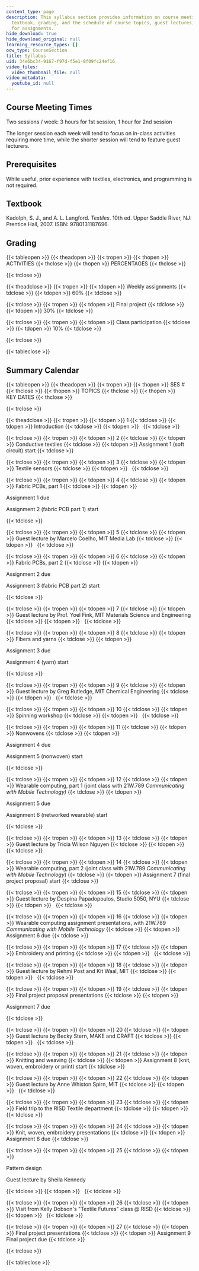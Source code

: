 ```yaml
---
content_type: page
description: This syllabus section provides information on course meeting times, prerequisites,
  textbook, grading, and the schedule of course topics, guest lectures, and key dates
  for assignments.
hide_download: true
hide_download_original: null
learning_resource_types: []
ocw_type: CourseSection
title: Syllabus
uid: 34e6bc34-9167-f97d-f5e1-8f09fc24ef16
video_files:
  video_thumbnail_file: null
video_metadata:
  youtube_id: null
---
```


Course Meeting Times
--------------------

Two sessions / week: 3 hours for 1st session, 1 hour for 2nd session

The longer session each week will tend to focus on in-class activities requiring more time, while the shorter session will tend to feature guest lecturers.

Prerequisites
-------------

While useful, prior experience with textiles, electronics, and programming is not required.

Textbook
--------

Kadolph, S. J., and A. L. Langford. _Textiles_. 10th ed. Upper Saddle River, NJ: Prentice Hall, 2007. ISBN: 9780131187696.

Grading
-------

{{< tableopen >}}
{{< theadopen >}}
{{< tropen >}}
{{< thopen >}}
ACTIVITIES
{{< thclose >}}
{{< thopen >}}
PERCENTAGES
{{< thclose >}}

{{< trclose >}}

{{< theadclose >}}
{{< tropen >}}
{{< tdopen >}}
Weekly assignments
{{< tdclose >}}
{{< tdopen >}}
60%
{{< tdclose >}}

{{< trclose >}}
{{< tropen >}}
{{< tdopen >}}
Final project
{{< tdclose >}}
{{< tdopen >}}
30%
{{< tdclose >}}

{{< trclose >}}
{{< tropen >}}
{{< tdopen >}}
Class participation
{{< tdclose >}}
{{< tdopen >}}
10%
{{< tdclose >}}

{{< trclose >}}

{{< tableclose >}}

Summary Calendar
----------------

{{< tableopen >}}
{{< theadopen >}}
{{< tropen >}}
{{< thopen >}}
SES #
{{< thclose >}}
{{< thopen >}}
TOPICS
{{< thclose >}}
{{< thopen >}}
KEY DATES
{{< thclose >}}

{{< trclose >}}

{{< theadclose >}}
{{< tropen >}}
{{< tdopen >}}
1
{{< tdclose >}}
{{< tdopen >}}
Introduction
{{< tdclose >}}
{{< tdopen >}}
 
{{< tdclose >}}

{{< trclose >}}
{{< tropen >}}
{{< tdopen >}}
2
{{< tdclose >}}
{{< tdopen >}}
Conductive textiles
{{< tdclose >}}
{{< tdopen >}}
Assignment 1 (soft circuit) start
{{< tdclose >}}

{{< trclose >}}
{{< tropen >}}
{{< tdopen >}}
3
{{< tdclose >}}
{{< tdopen >}}
Textile sensors
{{< tdclose >}}
{{< tdopen >}}
 
{{< tdclose >}}

{{< trclose >}}
{{< tropen >}}
{{< tdopen >}}
4
{{< tdclose >}}
{{< tdopen >}}
Fabric PCBs, part 1
{{< tdclose >}}
{{< tdopen >}}


Assignment 1 due

Assignment 2 (fabric PCB part 1) start


{{< tdclose >}}

{{< trclose >}}
{{< tropen >}}
{{< tdopen >}}
5
{{< tdclose >}}
{{< tdopen >}}
Guest lecture by Marcelo Coelho, MIT Media Lab
{{< tdclose >}}
{{< tdopen >}}
 
{{< tdclose >}}

{{< trclose >}}
{{< tropen >}}
{{< tdopen >}}
6
{{< tdclose >}}
{{< tdopen >}}
Fabric PCBs, part 2
{{< tdclose >}}
{{< tdopen >}}


Assignment 2 due

Assignment 3 (fabric PCB part 2) start


{{< tdclose >}}

{{< trclose >}}
{{< tropen >}}
{{< tdopen >}}
7
{{< tdclose >}}
{{< tdopen >}}
Guest lecture by Prof. Yoel Fink, MIT Materials Science and Engineering
{{< tdclose >}}
{{< tdopen >}}
 
{{< tdclose >}}

{{< trclose >}}
{{< tropen >}}
{{< tdopen >}}
8
{{< tdclose >}}
{{< tdopen >}}
Fibers and yarns
{{< tdclose >}}
{{< tdopen >}}


Assignment 3 due

Assignment 4 (yarn) start


{{< tdclose >}}

{{< trclose >}}
{{< tropen >}}
{{< tdopen >}}
9
{{< tdclose >}}
{{< tdopen >}}
Guest lecture by Greg Rutledge, MIT Chemical Engineering
{{< tdclose >}}
{{< tdopen >}}
 
{{< tdclose >}}

{{< trclose >}}
{{< tropen >}}
{{< tdopen >}}
10
{{< tdclose >}}
{{< tdopen >}}
Spinning workshop
{{< tdclose >}}
{{< tdopen >}}
 
{{< tdclose >}}

{{< trclose >}}
{{< tropen >}}
{{< tdopen >}}
11
{{< tdclose >}}
{{< tdopen >}}
Nonwovens
{{< tdclose >}}
{{< tdopen >}}


Assignment 4 due

Assignment 5 (nonwoven) start


{{< tdclose >}}

{{< trclose >}}
{{< tropen >}}
{{< tdopen >}}
12
{{< tdclose >}}
{{< tdopen >}}
Wearable computing, part 1 (joint class with 21W.789 _Communicating with Mobile Technology)_
{{< tdclose >}}
{{< tdopen >}}


Assignment 5 due

Assignment 6 (networked wearable) start


{{< tdclose >}}

{{< trclose >}}
{{< tropen >}}
{{< tdopen >}}
13
{{< tdclose >}}
{{< tdopen >}}
Guest lecture by Tricia Wilson Nguyen
{{< tdclose >}}
{{< tdopen >}}
 
{{< tdclose >}}

{{< trclose >}}
{{< tropen >}}
{{< tdopen >}}
14
{{< tdclose >}}
{{< tdopen >}}
Wearable computing, part 2 (joint class with 21W.789 _Communicating with Mobile Technology_)
{{< tdclose >}}
{{< tdopen >}}
Assignment 7 (final project proposal) start
{{< tdclose >}}

{{< trclose >}}
{{< tropen >}}
{{< tdopen >}}
15
{{< tdclose >}}
{{< tdopen >}}
Guest lecture by Despina Papadopoulos, Studio 5050, NYU
{{< tdclose >}}
{{< tdopen >}}
 
{{< tdclose >}}

{{< trclose >}}
{{< tropen >}}
{{< tdopen >}}
16
{{< tdclose >}}
{{< tdopen >}}
Wearable computing assignment presentations, with 21W.789 _Communicating with Mobile Technology_
{{< tdclose >}}
{{< tdopen >}}
Assignment 6 due
{{< tdclose >}}

{{< trclose >}}
{{< tropen >}}
{{< tdopen >}}
17
{{< tdclose >}}
{{< tdopen >}}
Embroidery and printing
{{< tdclose >}}
{{< tdopen >}}
 
{{< tdclose >}}

{{< trclose >}}
{{< tropen >}}
{{< tdopen >}}
18
{{< tdclose >}}
{{< tdopen >}}
Guest lecture by Rehmi Post and Kit Waal, MIT
{{< tdclose >}}
{{< tdopen >}}
 
{{< tdclose >}}

{{< trclose >}}
{{< tropen >}}
{{< tdopen >}}
19
{{< tdclose >}}
{{< tdopen >}}
Final project proposal presentations
{{< tdclose >}}
{{< tdopen >}}


Assignment 7 due


{{< tdclose >}}

{{< trclose >}}
{{< tropen >}}
{{< tdopen >}}
20
{{< tdclose >}}
{{< tdopen >}}
Guest lecture by Becky Stern, MAKE and CRAFT
{{< tdclose >}}
{{< tdopen >}}
 
{{< tdclose >}}

{{< trclose >}}
{{< tropen >}}
{{< tdopen >}}
21
{{< tdclose >}}
{{< tdopen >}}
Knitting and weaving
{{< tdclose >}}
{{< tdopen >}}
Assignment 8 (knit, woven, embroidery or print) start
{{< tdclose >}}

{{< trclose >}}
{{< tropen >}}
{{< tdopen >}}
22
{{< tdclose >}}
{{< tdopen >}}
Guest lecture by Anne Whiston Spirn, MIT
{{< tdclose >}}
{{< tdopen >}}
 
{{< tdclose >}}

{{< trclose >}}
{{< tropen >}}
{{< tdopen >}}
23
{{< tdclose >}}
{{< tdopen >}}
Field trip to the RISD Textile department
{{< tdclose >}}
{{< tdopen >}}
 
{{< tdclose >}}

{{< trclose >}}
{{< tropen >}}
{{< tdopen >}}
24
{{< tdclose >}}
{{< tdopen >}}
Knit, woven, embroidery presentations
{{< tdclose >}}
{{< tdopen >}}
Assignment 8 due
{{< tdclose >}}

{{< trclose >}}
{{< tropen >}}
{{< tdopen >}}
25
{{< tdclose >}}
{{< tdopen >}}


Pattern design

Guest lecture by Sheila Kennedy


{{< tdclose >}}
{{< tdopen >}}
 
{{< tdclose >}}

{{< trclose >}}
{{< tropen >}}
{{< tdopen >}}
26
{{< tdclose >}}
{{< tdopen >}}
Visit from Kelly Dobson's "Textile Futures" class @ RISD
{{< tdclose >}}
{{< tdopen >}}
 
{{< tdclose >}}

{{< trclose >}}
{{< tropen >}}
{{< tdopen >}}
27
{{< tdclose >}}
{{< tdopen >}}
Final project presentations
{{< tdclose >}}
{{< tdopen >}}
Assignment 9 Final project due
{{< tdclose >}}

{{< trclose >}}

{{< tableclose >}}